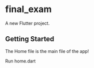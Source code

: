 # final_exam

A new Flutter project.

## Getting Started

The Home file is the main file of the app! 

Run home.dart

